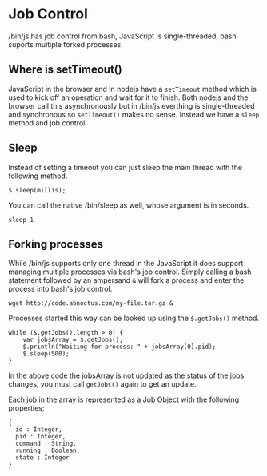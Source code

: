 
# Job Control

/bin/js has job control from bash, JavaScript is single-threaded, bash suports multiple forked processes.

## Where is setTimeout()

JavaScript in the browser and in nodejs have a `setTimeout` method which is used to kick off an operation and wait for it to finish.  Both nodejs and the browser call this asynchronously but in /bin/js everthing is single-threaded and synchronous so `setTimeout()` makes no sense.  Instead we have a `sleep` method and job control.

## Sleep

Instead of setting a timeout you can just sleep the main thread with the following method.

    $.sleep(millis);

You can call the native /bin/sleep as well, whose argument is in seconds.

    sleep 1

## Forking processes

While /bin/js supports only one thread in the JavaScript it does support managing multiple processes via bash's job control.  Simply calling a bash statement followed by an ampersand `&` will fork a process and enter the process into bash's job control.

    wget http://code.abnoctus.com/my-file.tar.gz &

Processes started this way can be looked up using the `$.getJobs()` method.

    while ($.getJobs().length > 0) {
        var jobsArray = $.getJobs();
        $.println("Waiting for process: " + jobsArray[0].pid);
        $.sleep(500);
    }

In the above code the jobsArray is not updated as the status of the jobs changes, you must call `getJobs()` again to get an update.

Each job in the array is represented as a Job Object with the following properties;

    {
      id : Integer,
      pid : Integer,
      command : String,
      running : Boolean,
      state : Integer
    }
